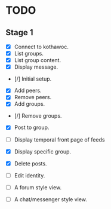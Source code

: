 # TODO

## Stage 1

- [x] Connect to kothawoc.
- [x] List groups.
- [x] List group content.
- [x] Display message.
- [/] Initial setup.
- [x] Add peers.
- [x] Remove peers.
- [x] Add groups.
- [/] Remove groups.
- [x] Post to group.
- [ ] Display temporal front page of feeds
- [x] Display specific group.
- [x] Delete posts.
- [ ] Edit identity.
- [ ] A forum style view.
- [ ] A chat/messenger style view.

